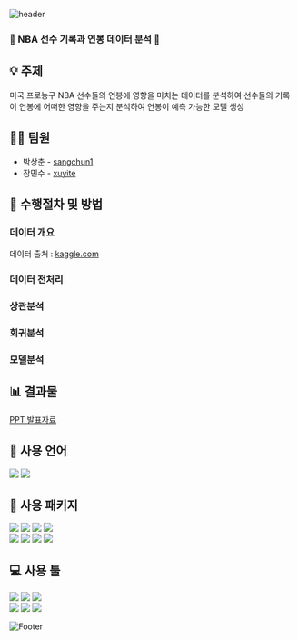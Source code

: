 ![header](https://capsule-render.vercel.app/api?type=waving&color=auto&height=200&section=header&text=nba_salary&fontSize=50)

### :basketball: NBA 선수 기록과 연봉 데이터 분석 :basketball:

## :bulb: 주제
미국 프로농구 NBA 선수들의 연봉에 영향을 미치는 데이터를 분석하여 선수들의 기록이 연봉에 어떠한 영향을 주는지 분석하여 연봉이 예측 가능한 모델 생성

## 👨‍💼 팀원

<ul>
  <li>박상춘 - <a href="https://github.com/sangchun1">sangchun1</a></li>
  <li>장민수 - <a href="https://github.com/xuyite">xuyite</a></li>
</ul>

## :microscope: 수행절차 및 방법
### 데이터 개요
데이터 출처 : [kaggle.com](https://www.kaggle.com/datasets/loganlauton/nba-players-and-team-data)
### 데이터 전처리
### 상관분석
### 회귀분석
### 모델분석

## :bar_chart: 결과물
[PPT 발표자료](https://docs.google.com/presentation/d/1zm7ERAnbzVLzFRGdovSC0qN0e-pP-3u6laDKWe4dpZY/edit?usp=sharing)

## :seedling: 사용 언어
<div align="left">
  <img src="https://img.shields.io/badge/Python-3776AB?style=flat-square&logo=python&logoColor=white"/>
  <img src="https://img.shields.io/badge/R-276DC3?style=flat-square&logo=r&logoColor=white"/>
</div>

## :open_file_folder: 사용 패키지
<div align="left">
  <img src="https://img.shields.io/badge/pandas-%23150458.svg?style=flat-square&logo=pandas&logoColor=white"/>
  <img src="https://img.shields.io/badge/numpy-%23013243.svg?style=flat-square&logo=numpy&logoColor=white"/>
  <img src="https://img.shields.io/badge/Matplotlib-%23ffffff.svg?style=flat-square&logo=Matplotlib&logoColor=black"/>
  <img src="https://img.shields.io/badge/seaborn-6478a6?style=flat-square&logo=seaborn&logoColor=white"/>
</div>
<div align="left">
  <img src="https://img.shields.io/badge/SciPy-%230C55A5.svg?style=flat-square&logo=scipy&logoColor=%white"/>
  <img src="https://img.shields.io/badge/scikit--learn-%23F7931E.svg?style=flat-square&logo=scikit-learn&logoColor=white"/>
  <img src="https://img.shields.io/badge/statsmodels-3f51b5?style=flat-square&logo=statsmodels&logoColor=white"/>
  <img src="https://img.shields.io/badge/Keras-%23D00000.svg?style=flat-square&logo=Keras&logoColor=white"/>
</div>

## :computer: 사용 툴
<div align="left">
  <img src="https://img.shields.io/badge/Visual Studio Code-007ACC?style=flat-square&logo=visualstudiocode&logoColor=white"/>
  <img src="https://img.shields.io/badge/Jupyter-F37626?style=flat-square&logo=jupyter&logoColor=white"/>
  <img src="https://img.shields.io/badge/RStudio-4285F4?style=flat-square&logo=rstudio&logoColor=white"/>
</div>
<div align="left">
  <img src="https://img.shields.io/badge/Git-%23F05033.svg?style=flat-square&logo=git&logoColor=white"/>
  <img src="https://img.shields.io/badge/Github-181717?style=flat-square&logo=github&logoColor=white"/>
  <img src="https://img.shields.io/badge/Microsoft Powerpoint-B7472A?style=flat-square&logo=microsoftpowerpoint&logoColor=white"/>
</div>

![Footer](https://capsule-render.vercel.app/api?type=waving&color=auto&height=150&section=footer)
